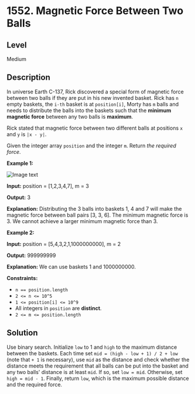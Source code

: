 # 1552. Magnetic Force Between Two Balls
## Level
Medium

## Description
In universe Earth C-137, Rick discovered a special form of magnetic force between two balls if they are put in his new invented basket. Rick has `n` empty baskets, the `i-th` basket is at `position[i]`, Morty has `m` balls and needs to distribute the balls into the baskets such that the **minimum magnetic force** between any two balls is **maximum**.

Rick stated that magnetic force between two different balls at positions `x` and `y` is `|x - y|`.

Given the integer array `position` and the integer `m`. Return *the required force*.

**Example 1:**

![Image text](https://assets.leetcode.com/uploads/2020/08/11/q3v1.jpg)

**Input:** position = [1,2,3,4,7], m = 3

**Output:** 3

**Explanation:** Distributing the 3 balls into baskets 1, 4 and 7 will make the magnetic force between ball pairs [3, 3, 6]. The minimum magnetic force is 3. We cannot achieve a larger minimum magnetic force than 3.

**Example 2:**

**Input:** position = [5,4,3,2,1,1000000000], m = 2

**Output:** 999999999

**Explanation:** We can use baskets 1 and 1000000000.

**Constraints:**

* `n == position.length`
* `2 <= n <= 10^5`
* `1 <= position[i] <= 10^9`
* All integers in `position` are **distinct**.
* `2 <= m <= position.length`

## Solution
Use binary search. Initialize `low` to 1 and `high` to the maximum distance between the baskets. Each time set `mid = (high - low + 1) / 2 + low` (note that `+ 1` is necessary), use `mid` as the distance and check whether the distance meets the requirement that all balls can be put into the basket and any two balls' distance is at least `mid`. If so, set `low = mid`. Otherwise, set `high = mid - 1`. Finally, return `low`, which is the maximum possible distance and the required force.
